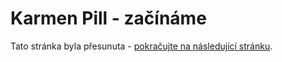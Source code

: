 # Karmen Pill - začínáme

Tato stránka byla přesunuta - [pokračujte na následující stránku](/cs/karmen-pill-nastaveni.md).
